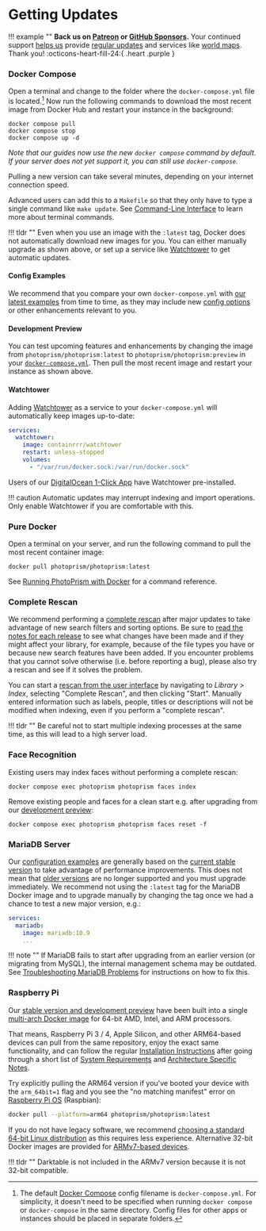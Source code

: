 # Getting Updates

!!! example ""
    **Back us on [Patreon](https://link.photoprism.app/patreon) or [GitHub Sponsors](https://link.photoprism.app/sponsor).**
    Your continued support [helps us](https://photoprism.app/membership) provide [regular updates](https://docs.photoprism.app/release-notes/)
    and services like [world maps](https://try.photoprism.app/library/places). Thank you! :octicons-heart-fill-24:{ .heart .purple }

### Docker Compose

Open a terminal and change to the folder where the `docker-compose.yml` file is located.[^1]
Now run the following commands to download the most recent image from Docker Hub and
restart your instance in the background:

```
docker compose pull
docker compose stop
docker compose up -d
```

*Note that our guides now use the new `docker compose` command by default. If your server does not yet support it, you can still use `docker-compose`.*

Pulling a new version can take several minutes, depending on your internet connection speed.

Advanced users can add this to a `Makefile` so that they only have to type a single 
command like `make update`. See [Command-Line Interface](docker-compose.md#command-line-interface)
to learn more about terminal commands.

!!! tldr ""
    Even when you use an image with the `:latest` tag, Docker does not automatically download new images for you. You can either manually upgrade as shown above, or set up a service like [Watchtower](#watchtower) to get automatic updates.

#### Config Examples

We recommend that you compare your own `docker-compose.yml` with [our latest examples](https://dl.photoprism.app/docker/) from time to time, as they may include new [config options](config-options.md) or other enhancements relevant to you.

#### Development Preview

You can test upcoming features and enhancements by changing the image from `photoprism/photoprism:latest`
to `photoprism/photoprism:preview` in your [`docker-compose.yml`](https://dl.photoprism.app/docker/).
Then pull the most recent image and restart your instance as shown above.

#### Watchtower

Adding [Watchtower](https://github.com/containrrr/watchtower) as a service to your `docker-compose.yml` will
automatically keep images up-to-date:

```yaml
services:
  watchtower:
    image: containrrr/watchtower
    restart: unless-stopped
    volumes:
      - "/var/run/docker.sock:/var/run/docker.sock"
```

Users of our [DigitalOcean 1-Click App](cloud/digitalocean.md) have Watchtower pre-installed.

!!! caution
    Automatic updates may interrupt indexing and import operations.
    Only enable Watchtower if you are comfortable with this.

### Pure Docker

Open a terminal on your server, and run the following command to pull the most recent container image:

```
docker pull photoprism/photoprism:latest
```

See [Running PhotoPrism with Docker](docker.md) for a command reference.

### Complete Rescan

We recommend performing a [complete rescan](../user-guide/library/originals.md#when-should-complete-rescan-be-selected) after major updates to take advantage of new search filters and sorting options. Be sure to [read the notes for each release](../release-notes.md) to see what changes have been made and if they might affect your library, for example, because of the file types you have or because new search features have been added. If you encounter problems that you cannot solve otherwise (i.e. before reporting a bug), please also try a rescan and see if it solves the problem.

You can start a [rescan from the user interface](../user-guide/library/originals.md) by navigating to *Library* > *Index*, selecting "Complete Rescan", and then clicking "Start". Manually entered information such as labels, people, titles or descriptions will not be modified when indexing, even if you perform a "complete rescan".

!!! tldr ""
    Be careful not to start multiple indexing processes at the same time, as this will lead to a high server load.

### Face Recognition

Existing users may index faces without performing a complete rescan:

```
docker compose exec photoprism photoprism faces index
```

Remove existing people and faces for a clean start e.g. after upgrading from our 
[development preview](https://docs.photoprism.app/release-notes/#development-preview):

```
docker compose exec photoprism photoprism faces reset -f
```

### MariaDB Server

Our [configuration examples](https://dl.photoprism.app/docker/) are generally based on the [current stable version](https://mariadb.com/kb/en/mariadb-server-release-dates/) to take advantage of performance improvements. This does not mean that [older versions](index.md#databases) are no longer supported and you must upgrade immediately. We recommend not using the `:latest` tag for the MariaDB Docker image and to upgrade manually by changing the tag once we had a chance to test a new major version, e.g.:

```yaml
services:
  mariadb:
    image: mariadb:10.9
    ...
```

!!! note ""
    If MariaDB fails to start after upgrading from an earlier version (or migrating from MySQL), the internal management schema may be outdated. See [Troubleshooting MariaDB Problems](troubleshooting/mariadb.md#version-upgrade) for instructions on how to fix this.

### Raspberry Pi

Our [stable version and development preview](../release-notes.md) have been built into a single
[multi-arch Docker image](https://hub.docker.com/r/photoprism/photoprism) for 64-bit AMD, Intel, and ARM processors.

That means, Raspberry Pi 3 / 4, Apple Silicon, and other ARM64-based devices can pull from the same repository,
enjoy the exact same functionality, and can follow the regular [Installation Instructions](docker-compose.md)
after going through a short list of [System Requirements](raspberry-pi.md#system-requirements) and
[Architecture Specific Notes](raspberry-pi.md#architecture-specific-notes).

Try explicitly pulling the ARM64 version if you've booted your device with the `arm_64bit=1` flag
and you see the "no matching manifest" error on [Raspberry Pi OS](raspberry-pi.md#raspberry-pi-os) (Raspbian):

```bash
docker pull --platform=arm64 photoprism/photoprism:latest
```

If you do not have legacy software, we recommend [choosing a standard 64-bit Linux distribution](raspberry-pi.md#modern-arm64-based-devices)
as this requires less experience. Alternative 32-bit Docker images are provided for [ARMv7-based devices](raspberry-pi.md#older-armv7-based-devices).

!!! tldr ""
    Darktable is not included in the ARMv7 version because it is not 32-bit compatible.

[^1]: The default [Docker Compose](https://docs.docker.com/compose/) config filename is `docker-compose.yml`. For simplicity, it doesn't need to be specified when running `docker compose` or `docker-compose` in the same directory. Config files for other apps or instances should be placed in separate folders.
